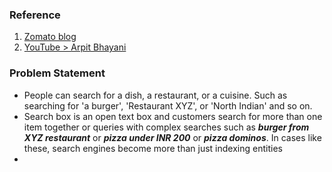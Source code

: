 
### Reference
1. [Zomato blog](https://blog.zomato.com/how-we-make-our-search-more-conversational-and-inclusive)
2. [YouTube > Arpit Bhayani](https://www.youtube.com/watch?v=JL9x9N6YSUc)

### Problem Statement

- People can search for a dish, a restaurant, or a cuisine. Such as searching for 'a burger', 'Restaurant XYZ', or 'North Indian' and so on. 
- Search box is an open text box and customers search for more than one item together or queries with complex searches such as ***burger from XYZ restaurant*** or ***pizza under INR 200*** or ***pizza dominos***. In cases like these, search engines become more than just indexing entities
- 
